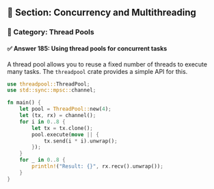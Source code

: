 ## 📘 Section: Concurrency and Multithreading  
### 🔹 Category: Thread Pools  
#### ✅ Answer 185: Using thread pools for concurrent tasks

A thread pool allows you to reuse a fixed number of threads to execute many tasks. The `threadpool` crate provides a simple API for this.

```rust
use threadpool::ThreadPool;
use std::sync::mpsc::channel;

fn main() {
    let pool = ThreadPool::new(4);
    let (tx, rx) = channel();
    for i in 0..8 {
        let tx = tx.clone();
        pool.execute(move || {
            tx.send(i * i).unwrap();
        });
    }
    for _ in 0..8 {
        println!("Result: {}", rx.recv().unwrap());
    }
}
```
